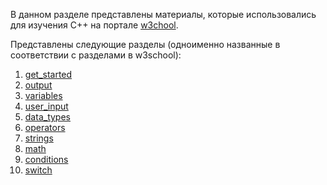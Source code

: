 В данном разделе представлены материалы, которые использовались для изучения C++ на портале <a href="https://www.w3schools.com/cpp/default.asp">w3chool</a>.

Представлены следующие разделы (одноименно названные в соответствии с разделами в w3school):
1. [get_started](./1_get_started.cpp)
2. [output](./2_output.cpp)
3. [variables](./3_variables.cpp)
4. [user_input](./4_user_input.cpp)
5. [data_types](./5_data_types.cpp)
6. [operators](./6_operators.cpp)
7. [strings](./7_strings.cpp)
8. [math](./8_math.cpp)
9. [conditions](./9_conditions.cpp)
10. [switch](./10_switch.cpp)
